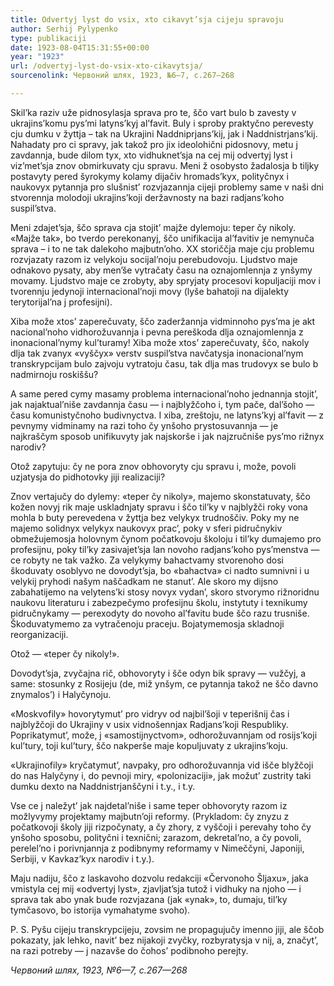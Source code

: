 ```yaml
---
title: Odvertyj lyst do vsix, xto cikavyt’sja cijeju spravoju
author: Serhij Pylypenko
type: publikaciji
date: 1923-08-04T15:31:55+00:00
year: "1923"
url: /odvertyj-lyst-do-vsix-xto-cikavytsja/
sourcenolink: Червоний шлях, 1923, №6—7, с.267—268

---
```

Skil&#8217;ka raziv uže pidnosylasja sprava pro te, ščo vart bulo b zavesty v ukrajins&#8217;komu pys&#8217;mi latyns&#8217;kyj al&#8217;favit. Buly i sproby praktyčno perevesty cju dumku v žyttja &#8211; tak na Ukrajini Naddniprjans&#8217;kij, jak i Naddnistrjans&#8217;kij.<!--more--> Nahadaty pro ci spravy, jak takož pro jix ideolohični pidosnovy, metu j zavdannja, bude dilom tyx, xto vidhuknet&#8217;sja na cej mij odvertyj lyst i viz&#8217;met&#8217;sja znov obmirkuvaty cju spravu. Meni ž osobysto žadalosja b tiljky postavyty pered šyrokymy kolamy dijačiv hromads&#8217;kyx, polityčnyx i naukovyx pytannja pro slušnist&#8217; rozvjazannja cijeji problemy same v naši dni stvorennja molodoji ukrajins&#8217;koji deržavnosty na bazi radjans&#8217;koho suspil&#8217;stva.

Meni zdajet&#8217;sja, ščo sprava cja stojit&#8217; majže dylemoju: teper čy nikoly. «Majže tak», bo tverdo perekonanyj, ščo unifikacija al&#8217;favitiv je nemynuča sprava &#8211; i to ne tak dalekoho majbutn&#8217;oho. XX storiččja maje cju problemu rozvjazaty razom iz velykoju socijal&#8217;noju perebudovoju. Ljudstvo maje odnakovo pysaty, aby men&#8217;še vytračaty času na oznajomlennja z ynšymy movamy. Ljudstvo maje ce zrobyty, aby spryjaty procesovi kopuljaciji mov i tvorennju jedynoji internacional&#8217;noji movy (lyše bahatoji na dijalekty terytorijal&#8217;na j profesijni).

Xiba može xtos&#8217; zaperečuvaty, ščo zaderžannja vidminnoho pys&#8217;ma je akt nacional&#8217;noho vidhorožuvannja i pevna pereškoda dlja oznajomlennja z inonacional&#8217;nymy kul&#8217;turamy! Xiba može xtos&#8217; zaperečuvaty, ščo, nakoly dlja tak zvanyx «vyščyx» verstv suspil&#8217;stva navčatysja inonacional&#8217;nym transkrypcijam bulo zajvoju vytratoju času, tak dlja mas trudovyx se bulo b nadmirnoju roskiššu?

A same pered cymy masamy problema internacional&#8217;noho jednannja stojit&#8217;, jak najaktual&#8217;niše zavdannja času — i najblyžčoho i, tym pače, dal&#8217;šoho — času komunistyčnoho budivnyctva. I xiba, zreštoju, ne latyns&#8217;kyj al&#8217;favit — z pevnymy vidminamy na razi toho čy ynšoho prystosuvannja — je najkraščym sposob unifikuvyty jak najskorše i jak najzručniše pys&#8217;mo rižnyx narodiv?

Otož zapytuju: čy ne pora znov obhovoryty cju spravu i, može, povoli uzjatysja do pidhotovky jiji realizaciji?

Znov vertajučy do dylemy: «teper čy nikoly», majemo skonstatuvaty, ščo kožen novyj rik maje uskladnjaty spravu i ščo til&#8217;ky v najblyžči roky vona mohla b buty perevedena v žyttja bez velykyx trudnoščiv. Poky my ne majemo solidnyx velykyx naukovyx prac&#8217;, poky v sferi pidručnykiv obmežujemosja holovnym čynom počatkovoju školoju i til&#8217;ky dumajemo pro profesijnu, poky til&#8217;ky zasivajet&#8217;sja lan novoho radjans&#8217;koho pys&#8217;menstva — ce robyty ne tak važko. Za velykymy bahactvamy stvorenoho dosi škoduvaty osoblyvo ne dovodyt&#8217;sja, bo «bahactva» ci nadto sumnivni i u velykij pryhodi našym naščadkam ne stanut&#8217;. Ale skoro my dijsno zabahatijemo na velytens&#8217;ki stosy novyx vydan&#8217;, skoro stvorymo rižnoridnu naukovu literaturu i zabezpečymo profesijnu školu, instytuty i texnikumy pidručnykamy — perexodyty do novoho al&#8217;favitu bude ščo razu trusniše. Škoduvatymemo za vytračenoju praceju. Bojatymemosja skladnoji reorganizaciji.

Otož — «teper čy nikoly!».

Dovodyt&#8217;sja, zvyčajna rič, obhovoryty i šče odyn bik spravy — vužčyj, a same: stosunky z Rosijeju (de, miž ynšym, ce pytannja takož ne ščo davno znymalos&#8217;) i Halyčynoju.

«Moskvofily» hovorytymut&#8217; pro vidryv od najbil&#8217;šoji v teperišnij čas i najblyžčoji do Ukrajiny v usix vidnošennjax Radjans&#8217;koji Respubliky. Poprikatymut&#8217;, može, j «samostijnyctvom», odhorožuvannjam od rosijs&#8217;koji kul&#8217;tury, toji kul&#8217;tury, ščo nakperše maje kopuljuvaty z ukrajins&#8217;koju.

«Ukrajinofily» kryčatymut&#8217;, navpaky, pro odhorožuvannja vid išče blyžčoji do nas Halyčyny i, do pevnoji miry, «polonizaciji», jak možut&#8217; zustrity taki dumku dexto na Naddnistrjanščyni i t.y., i t.y.

Vse ce j naležyt&#8217; jak najdetal&#8217;niše i same teper obhovoryty razom iz možlyvymy projektamy majbutn&#8217;oji reformy. (Prykladom: čy znyzu z počatkovoji školy jiji rizpočynaty, a čy zhory, z vyščoji i perevahy toho čy ynšoho sposobu, polityčni i texnični; zarazom, dekretal&#8217;no, a čy povoli, perelel&#8217;no i porivnjannja z podibnymy reformamy v Nimeččyni, Japoniji, Serbiji, v Kavkaz&#8217;kyx narodiv i t.y.).

Maju nadiju, ščo z laskavoho dozvolu redakciji «Červonoho Šljaxu», jaka vmistyla cej mij «odvertyj lyst», zjavljat&#8217;sja tutož i vidhuky na njoho — i sprava tak abo ynak bude rozvjazana (jak «ynak», to, dumaju, til&#8217;ky tymčasovo, bo istorija vymahatyme svoho).

P. S. Pyšu cijeju transkrypcijeju, zovsim ne propagujučy imenno jiji, ale ščob pokazaty, jak lehko, navit&#8217; bez nijakoji zvyčky, rozbyratysja v nij, a, značyt&#8217;, na razi potreby — j nazavše do čohos&#8217; podibnoho perejty.

_Червоний шлях, 1923, №6—7, с.267—268_